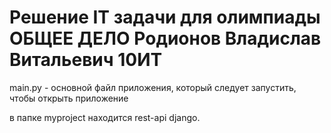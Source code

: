 # Решение  IT задачи для олимпиады ОБЩЕЕ ДЕЛО Родионов Владислав Витальевич 10ИТ

main.py - основной файл приложения, который следует запустить, чтобы открыть приложение

в папке myproject находится rest-api django. 
